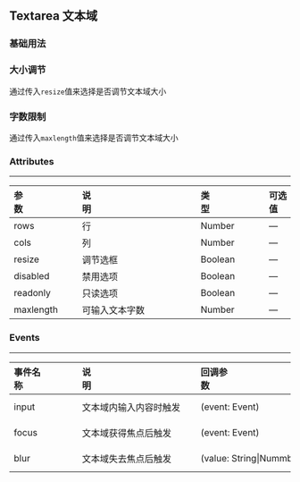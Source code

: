 ## Textarea 文本域

<script setup>
    import baseDemo from './demo/base.vue';
    import demo1 from './demo/demo1.vue';
    import demo2 from './demo/demo2.vue';
    import preview from "../../../src/components/preview.vue"
</script>

### 基础用法

<baseDemo />
<preview compName="textarea" demoName="base" />


### 大小调节
通过传入<code>resize</code>值来选择是否调节文本域大小

<demo1 />
<preview compName="textarea" demoName="demo1" />

### 字数限制

通过传入<code>maxlength</code>值来选择是否调节文本域大小

<demo2 />
<preview compName="textarea" demoName="demo2" />

### Attributes

---

| 参数&nbsp;&nbsp;&nbsp;&nbsp;&nbsp;&nbsp;&nbsp;&nbsp;&nbsp;&nbsp;&nbsp;&nbsp;&nbsp;&nbsp;&nbsp;&nbsp;&nbsp;&nbsp;&nbsp;&nbsp;&nbsp; | 说明&nbsp;&nbsp;&nbsp;&nbsp;&nbsp;&nbsp;&nbsp;&nbsp;&nbsp;&nbsp;&nbsp;&nbsp;&nbsp;&nbsp;&nbsp;&nbsp;&nbsp;&nbsp;&nbsp;&nbsp;&nbsp;&nbsp;&nbsp;&nbsp;&nbsp;&nbsp;&nbsp;&nbsp;&nbsp;&nbsp;&nbsp;&nbsp;&nbsp;&nbsp;&nbsp;&nbsp;&nbsp;&nbsp;&nbsp;&nbsp;&nbsp;&nbsp; | 类型&nbsp;&nbsp;&nbsp;&nbsp;&nbsp;&nbsp;&nbsp;&nbsp;&nbsp;&nbsp;&nbsp;&nbsp;&nbsp;&nbsp;&nbsp;&nbsp;&nbsp;&nbsp;&nbsp;&nbsp;&nbsp; | 可选值&nbsp;&nbsp;&nbsp;&nbsp;&nbsp;&nbsp;&nbsp;&nbsp;&nbsp;&nbsp;&nbsp;&nbsp;&nbsp;&nbsp;&nbsp;&nbsp;&nbsp;&nbsp;&nbsp;&nbsp;&nbsp; | 默认值 | 
| :----------------------------------------------------------- | :----------------------------------------------------------- | :----------------------------------------------------------- | :----------------------------------------------------------- | :--------- |
| rows      | 行                  | Number  | — | 4         |
| cols      | 列                  | Number  | — | 30        |
| resize    | 调节选框            | Boolean | — | false     |
| disabled  | 禁用选项            | Boolean | — | false     |
| readonly  | 只读选项            | Boolean | — | false     |
| maxlength | 可输入文本字数      | Number  | — | infinity  |


### Events

---

| 事件名称&nbsp;&nbsp;&nbsp;&nbsp;&nbsp;&nbsp;&nbsp;&nbsp;&nbsp;&nbsp;&nbsp;&nbsp;&nbsp;&nbsp;&nbsp;&nbsp;&nbsp;&nbsp;&nbsp;&nbsp;&nbsp;| 说明&nbsp;&nbsp;&nbsp;&nbsp;&nbsp;&nbsp;&nbsp;&nbsp;&nbsp;&nbsp;&nbsp;&nbsp;&nbsp;&nbsp;&nbsp;&nbsp;&nbsp;&nbsp;&nbsp;&nbsp;&nbsp;&nbsp;&nbsp;&nbsp;&nbsp;&nbsp;&nbsp;&nbsp;&nbsp;&nbsp;&nbsp;&nbsp;&nbsp;&nbsp;&nbsp;&nbsp;&nbsp;&nbsp;&nbsp;&nbsp;&nbsp;&nbsp;| 回调参数&nbsp;&nbsp;&nbsp;&nbsp;&nbsp;&nbsp;&nbsp;&nbsp;&nbsp;&nbsp;&nbsp;&nbsp;&nbsp;&nbsp;&nbsp;&nbsp;&nbsp;&nbsp;&nbsp;&nbsp;&nbsp;&nbsp;&nbsp;&nbsp;&nbsp;&nbsp;&nbsp;&nbsp;&nbsp;&nbsp;&nbsp;&nbsp;&nbsp;&nbsp;&nbsp;&nbsp;&nbsp;&nbsp;&nbsp;&nbsp;&nbsp;&nbsp;| 示例&nbsp;&nbsp;&nbsp;&nbsp;&nbsp;&nbsp;&nbsp;&nbsp;&nbsp;&nbsp;&nbsp;&nbsp;&nbsp;&nbsp;&nbsp;&nbsp;&nbsp;&nbsp;&nbsp;&nbsp;&nbsp;|
| :----------------------------------------------------------- | :---------------------------------------------- | :--------------------- | :----------------------------------------------------------- |
| input   | 文本域内输入内容时触发 | (event: Event)           | focus=(e)=>{console.log(e)} |
| focus   | 文本域获得焦点后触发   | (event: Event)           | focus=(e)=>{console.log(e)} |
| blur    | 文本域失去焦点后触发   | (value: String\|Nummber) | focus=(e)=>{console.log(e)} |
